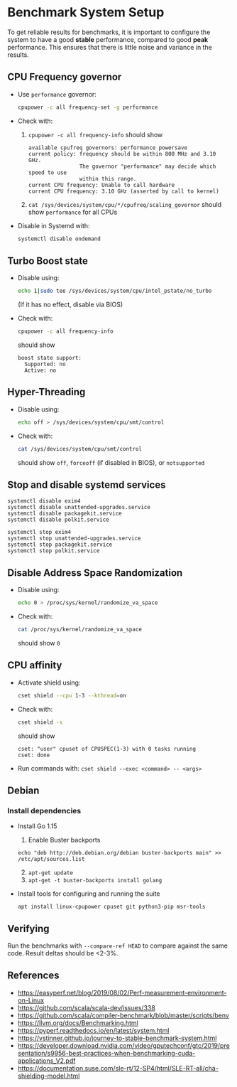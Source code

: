 
# Benchmark System Setup

To get reliable results for benchmarks, it is important to configure the system
to have a good **stable** performance, compared to good **peak** performance.
This ensures that there is little noise and variance in the results.

## CPU Frequency governor

- Use `performance` governor:

  ```sh
  cpupower -c all frequency-set -g performance
  ```

- Check with:

  1. `cpupower -c all frequency-info` should show

      ```
      available cpufreq governors: performance powersave
      current policy: frequency should be within 800 MHz and 3.10 GHz.
                      The governor "performance" may decide which speed to use
                      within this range.
      current CPU frequency: Unable to call hardware
      current CPU frequency: 3.10 GHz (asserted by call to kernel)
      ```

  2. `cat /sys/devices/system/cpu/*/cpufreq/scaling_governor` should show
      `performance` for all CPUs

- Disable in Systemd with:

  ```sh
  systemctl disable ondemand
  ```

## Turbo Boost state

- Disable using:

  ```sh
  echo 1|sudo tee /sys/devices/system/cpu/intel_pstate/no_turbo
  ```

  (If it has no effect, disable via BIOS)

- Check with:

  ```sh
  cpupower -c all frequency-info
  ```

  should show

  ```
  boost state support:
    Supported: no
    Active: no
  ```

## Hyper-Threading

- Disable using:

  ```sh
  echo off > /sys/devices/system/cpu/smt/control
  ```

- Check with:

  ```sh
  cat /sys/devices/system/cpu/smt/control
  ```

  should show `off`, `forceoff` (if disabled in BIOS), or `notsupported`

## Stop and disable systemd services


```
systemctl disable exim4
systemctl disable unattended-upgrades.service
systemctl disable packagekit.service
systemctl disable polkit.service

systemctl stop exim4
systemctl stop unattended-upgrades.service
systemctl stop packagekit.service
systemctl stop polkit.service
```

## Disable Address Space Randomization

- Disable using:

  ```sh
  echo 0 > /proc/sys/kernel/randomize_va_space
  ```

- Check with:

  ```sh
  cat /proc/sys/kernel/randomize_va_space
  ```

  should show `0`

## CPU affinity

- Activate shield using:

  ```sh
  cset shield --cpu 1-3 --kthread=on
  ```

- Check with:

  ```sh
  cset shield -s
  ```

  should show

  ```
  cset: "user" cpuset of CPUSPEC(1-3) with 0 tasks running
  cset: done
  ```

- Run commands with: `cset shield --exec <command> -- <args>`

## Debian

### Install dependencies


- Install Go 1.15

  1. Enable Buster backports

    ```
    echo "deb http://deb.debian.org/debian buster-backports main" >> /etc/apt/sources.list
    ```
    
  2. `apt-get update`
  3. `apt-get -t buster-backports install golang`


- Install tools for configuring and running the suite

  ```
  apt install linux-cpupower cpuset git python3-pip msr-tools
  ```



## Verifying

Run the benchmarks with `--compare-ref HEAD` to compare against the same code.
Result deltas should be <2-3%.

## References

- https://easyperf.net/blog/2019/08/02/Perf-measurement-environment-on-Linux
- https://github.com/scala/scala-dev/issues/338
- https://github.com/scala/compiler-benchmark/blob/master/scripts/benv
- https://llvm.org/docs/Benchmarking.html
- https://pyperf.readthedocs.io/en/latest/system.html
- https://vstinner.github.io/journey-to-stable-benchmark-system.html
- https://developer.download.nvidia.com/video/gputechconf/gtc/2019/presentation/s9956-best-practices-when-benchmarking-cuda-applications_V2.pdf
- https://documentation.suse.com/sle-rt/12-SP4/html/SLE-RT-all/cha-shielding-model.html
